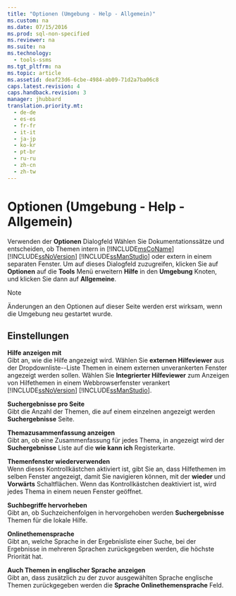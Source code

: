 ```yaml
---
title: "Optionen (Umgebung - Help - Allgemein)"
ms.custom: na
ms.date: 07/15/2016
ms.prod: sql-non-specified
ms.reviewer: na
ms.suite: na
ms.technology: 
  - tools-ssms
ms.tgt_pltfrm: na
ms.topic: article
ms.assetid: deaf23d6-6cbe-4984-ab09-71d2a7ba06c8
caps.latest.revision: 4
caps.handback.revision: 3
manager: jhubbard
translation.priority.mt: 
  - de-de
  - es-es
  - fr-fr
  - it-it
  - ja-jp
  - ko-kr
  - pt-br
  - ru-ru
  - zh-cn
  - zh-tw
---
```

# Optionen (Umgebung - Help - Allgemein)
Verwenden der **Optionen** Dialogfeld Wählen Sie Dokumentationssätze und entscheiden, ob Themen intern in [!INCLUDE[msCoName](../content/includes/msCoName_md.md)] [!INCLUDE[ssNoVersion](../content/includes/ssNoVersion_md.md)] [!INCLUDE[ssManStudio](../content/includes/ssManStudio_md.md)] oder extern in einem separaten Fenster. Um auf dieses Dialogfeld zuzugreifen, klicken Sie auf **Optionen** auf die **Tools** Menü erweitern **Hilfe** in den **Umgebung** Knoten, und klicken Sie dann auf **Allgemeine**.  
  
> [!NOTE]  
> Änderungen an den Optionen auf dieser Seite werden erst wirksam, wenn die Umgebung neu gestartet wurde.  
  
## Einstellungen  
**Hilfe anzeigen mit**  
Gibt an, wie die Hilfe angezeigt wird. Wählen Sie **externen Hilfeviewer** aus der Dropdownliste\--Liste Themen in einem externen unverankerten Fenster angezeigt werden sollen. Wählen Sie **Integrierter Hilfeviewer** zum Anzeigen von Hilfethemen in einem Webbrowserfenster verankert [!INCLUDE[ssNoVersion](../content/includes/ssNoVersion_md.md)] [!INCLUDE[ssManStudio](../content/includes/ssManStudio_md.md)].  
  
**Suchergebnisse pro Seite**  
Gibt die Anzahl der Themen, die auf einem einzelnen angezeigt werden **Suchergebnisse** Seite.  
  
**Themazusammenfassung anzeigen**  
Gibt an, ob eine Zusammenfassung für jedes Thema, in angezeigt wird der **Suchergebnisse** Liste auf die **wie kann ich** Registerkarte.  
  
**Themenfenster wiederverwenden**  
Wenn dieses Kontrollkästchen aktiviert ist, gibt Sie an, dass Hilfethemen im selben Fenster angezeigt, damit Sie navigieren können, mit der **wieder** und **Vorwärts** Schaltflächen. Wenn das Kontrollkästchen deaktiviert ist, wird jedes Thema in einem neuen Fenster geöffnet.  
  
**Suchbegriffe hervorheben**  
Gibt an, ob Suchzeichenfolgen in hervorgehoben werden **Suchergebnisse** Themen für die lokale Hilfe.  
  
**Onlinethemensprache**  
Gibt an, welche Sprache in der Ergebnisliste einer Suche, bei der Ergebnisse in mehreren Sprachen zurückgegeben werden, die höchste Priorität hat.  
  
**Auch Themen in englischer Sprache anzeigen**  
Gibt an, dass zusätzlich zu der zuvor ausgewählten Sprache englische Themen zurückgegeben werden die **Sprache Onlinethemensprache** Feld.  
  

